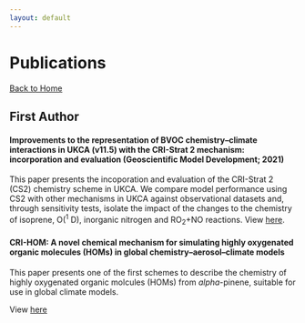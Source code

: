 ```yaml
---
layout: default
---
```


# Publications

[Back to Home](./)

## First Author

#### Improvements to the representation of BVOC chemistry–climate interactions in UKCA (v11.5) with the CRI-Strat 2 mechanism: incorporation and evaluation (Geoscientific Model Development; 2021)

This paper presents the incoporation and evaluation of the CRI-Strat 2 (CS2) chemistry scheme in UKCA. We compare model performance using CS2 with other mechanisms in UKCA against observational datasets and, through sensitivity tests, isolate the impact of the changes to the chemistry of isoprene, O(<sup>1</sup> D), inorganic nitrogen and RO<sub>2</sub>+NO reactions. View [here](https://gmd.copernicus.org/articles/14/5239/2021/).


#### CRI-HOM: A novel chemical mechanism for simulating highly oxygenated organic molecules (HOMs) in global chemistry–aerosol–climate models 

This paper presents one of the first schemes to describe the chemistry of highly oxygenated organic molcules (HOMs) from $alpha$-pinene, suitable for use in global climate models.  

View [here](https://acp.copernicus.org/articles/20/10889/2020)
